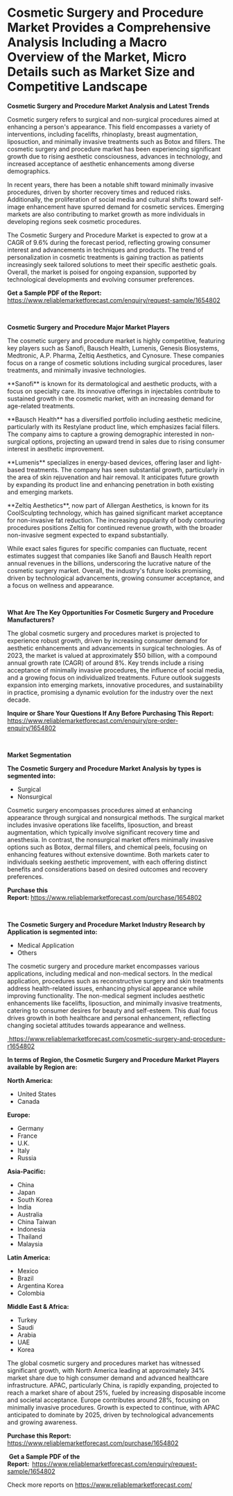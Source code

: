 <p><h1>Cosmetic Surgery and Procedure Market Provides a Comprehensive Analysis Including a Macro Overview of the Market, Micro Details such as Market Size and Competitive Landscape</h1></p><p><strong>Cosmetic Surgery and Procedure Market Analysis and Latest Trends</strong></p>
<p><p>Cosmetic surgery refers to surgical and non-surgical procedures aimed at enhancing a person's appearance. This field encompasses a variety of interventions, including facelifts, rhinoplasty, breast augmentation, liposuction, and minimally invasive treatments such as Botox and fillers. The cosmetic surgery and procedure market has been experiencing significant growth due to rising aesthetic consciousness, advances in technology, and increased acceptance of aesthetic enhancements among diverse demographics.</p><p>In recent years, there has been a notable shift toward minimally invasive procedures, driven by shorter recovery times and reduced risks. Additionally, the proliferation of social media and cultural shifts toward self-image enhancement have spurred demand for cosmetic services. Emerging markets are also contributing to market growth as more individuals in developing regions seek cosmetic procedures. </p><p>The Cosmetic Surgery and Procedure Market is expected to grow at a CAGR of 9.6% during the forecast period, reflecting growing consumer interest and advancements in techniques and products. The trend of personalization in cosmetic treatments is gaining traction as patients increasingly seek tailored solutions to meet their specific aesthetic goals. Overall, the market is poised for ongoing expansion, supported by technological developments and evolving consumer preferences.</p></p>
<p><strong>Get a Sample PDF of the Report:&nbsp;</strong> <a href="https://www.reliablemarketforecast.com/enquiry/request-sample/1654802?utm_campaign=3130&utm_medium=2&utm_source=Github&utm_content=ia&utm_term=06032025&utm_id=cosmetic-surgery-and-procedure">https://www.reliablemarketforecast.com/enquiry/request-sample/1654802</a></p>
<p>&nbsp;</p>
<p><strong>Cosmetic Surgery and Procedure Major Market Players</strong></p>
<p><p>The cosmetic surgery and procedure market is highly competitive, featuring key players such as Sanofi, Bausch Health, Lumenis, Genesis Biosystems, Medtronic, A.P. Pharma, Zeltiq Aesthetics, and Cynosure. These companies focus on a range of cosmetic solutions including surgical procedures, laser treatments, and minimally invasive technologies.</p><p>**Sanofi** is known for its dermatological and aesthetic products, with a focus on specialty care. Its innovative offerings in injectables contribute to sustained growth in the cosmetic market, with an increasing demand for age-related treatments. </p><p>**Bausch Health** has a diversified portfolio including aesthetic medicine, particularly with its Restylane product line, which emphasizes facial fillers. The company aims to capture a growing demographic interested in non-surgical options, projecting an upward trend in sales due to rising consumer interest in aesthetic improvement.</p><p>**Lumenis** specializes in energy-based devices, offering laser and light-based treatments. The company has seen substantial growth, particularly in the area of skin rejuvenation and hair removal. It anticipates future growth by expanding its product line and enhancing penetration in both existing and emerging markets.</p><p>**Zeltiq Aesthetics**, now part of Allergan Aesthetics, is known for its CoolSculpting technology, which has gained significant market acceptance for non-invasive fat reduction. The increasing popularity of body contouring procedures positions Zeltiq for continued revenue growth, with the broader non-invasive segment expected to expand substantially.</p><p>While exact sales figures for specific companies can fluctuate, recent estimates suggest that companies like Sanofi and Bausch Health report annual revenues in the billions, underscoring the lucrative nature of the cosmetic surgery market. Overall, the industry's future looks promising, driven by technological advancements, growing consumer acceptance, and a focus on wellness and appearance.</p></p>
<p>&nbsp;</p>
<p><strong>What Are The Key Opportunities For Cosmetic Surgery and Procedure Manufacturers?</strong></p>
<p><p>The global cosmetic surgery and procedures market is projected to experience robust growth, driven by increasing consumer demand for aesthetic enhancements and advancements in surgical technologies. As of 2023, the market is valued at approximately $50 billion, with a compound annual growth rate (CAGR) of around 8%. Key trends include a rising acceptance of minimally invasive procedures, the influence of social media, and a growing focus on individualized treatments. Future outlook suggests expansion into emerging markets, innovative procedures, and sustainability in practice, promising a dynamic evolution for the industry over the next decade.</p></p>
<p><strong>Inquire or Share Your Questions If Any Before Purchasing This Report:</strong> <a href="https://www.reliablemarketforecast.com/enquiry/pre-order-enquiry/1654802?utm_campaign=3130&utm_medium=2&utm_source=Github&utm_content=ia&utm_term=06032025&utm_id=cosmetic-surgery-and-procedure">https://www.reliablemarketforecast.com/enquiry/pre-order-enquiry/1654802</a></p>
<p>&nbsp;</p>
<p><strong>Market Segmentation</strong></p>
<p><strong>The Cosmetic Surgery and Procedure Market Analysis by types is segmented into:</strong></p>
<p><ul><li>Surgical</li><li>Nonsurgical</li></ul></p>
<p><p>Cosmetic surgery encompasses procedures aimed at enhancing appearance through surgical and nonsurgical methods. The surgical market includes invasive operations like facelifts, liposuction, and breast augmentation, which typically involve significant recovery time and anesthesia. In contrast, the nonsurgical market offers minimally invasive options such as Botox, dermal fillers, and chemical peels, focusing on enhancing features without extensive downtime. Both markets cater to individuals seeking aesthetic improvement, with each offering distinct benefits and considerations based on desired outcomes and recovery preferences.</p></p>
<p><strong>Purchase this Report:&nbsp;</strong><a href="https://www.reliablemarketforecast.com/purchase/1654802?utm_campaign=3130&utm_medium=2&utm_source=Github&utm_content=ia&utm_term=06032025&utm_id=cosmetic-surgery-and-procedure">https://www.reliablemarketforecast.com/purchase/1654802</a></p>
<p>&nbsp;</p>
<p><strong>The Cosmetic Surgery and Procedure Market Industry Research by Application is segmented into:</strong></p>
<p><ul><li>Medical Application</li><li>Others</li></ul></p>
<p><p>The cosmetic surgery and procedure market encompasses various applications, including medical and non-medical sectors. In the medical application, procedures such as reconstructive surgery and skin treatments address health-related issues, enhancing physical appearance while improving functionality. The non-medical segment includes aesthetic enhancements like facelifts, liposuction, and minimally invasive treatments, catering to consumer desires for beauty and self-esteem. This dual focus drives growth in both healthcare and personal enhancement, reflecting changing societal attitudes towards appearance and wellness.</p></p>
<p><a href="https://www.reliablemarketforecast.com/cosmetic-surgery-and-procedure-r1654802?utm_campaign=3130&utm_medium=2&utm_source=Github&utm_content=ia&utm_term=06032025&utm_id=cosmetic-surgery-and-procedure">&nbsp;https://www.reliablemarketforecast.com/cosmetic-surgery-and-procedure-r1654802</a></p>
<p><strong>In terms of Region, the Cosmetic Surgery and Procedure Market Players available by Region are:</strong></p>
<p>
    <p> <strong> North America: </strong>
        <ul>
            <li>United States</li>
            <li>Canada</li>
        </ul>
        </p> 
    <p> <strong> Europe: </strong>
        <ul>
            <li>Germany</li>
            <li>France</li>
            <li>U.K.</li>
            <li>Italy</li>
            <li>Russia</li>
        </ul>
        </p> 
    <p> <strong> Asia-Pacific: </strong>
        <ul>
            <li>China</li>
            <li>Japan</li>
            <li>South Korea</li>
            <li>India</li>
            <li>Australia</li>
            <li>China Taiwan</li>
            <li>Indonesia</li>
            <li>Thailand</li>
            <li>Malaysia</li>
        </ul>
        </p> 
    <p> <strong> Latin America: </strong>
        <ul>
            <li>Mexico</li>
            <li>Brazil</li>
            <li>Argentina Korea</li>
            <li>Colombia</li>
        </ul>
        </p> 
    <p> <strong> Middle East & Africa: </strong>
        <ul>
            <li>Turkey</li>
            <li>Saudi</li>
            <li>Arabia</li>
            <li>UAE</li>
            <li>Korea</li>
        </ul>
    </p>
    </p>
<p><p>The global cosmetic surgery and procedures market has witnessed significant growth, with North America leading at approximately 34% market share due to high consumer demand and advanced healthcare infrastructure. APAC, particularly China, is rapidly expanding, projected to reach a market share of about 25%, fueled by increasing disposable income and societal acceptance. Europe contributes around 28%, focusing on minimally invasive procedures. Growth is expected to continue, with APAC anticipated to dominate by 2025, driven by technological advancements and growing awareness.</p></p>
<p><strong>Purchase this Report: </strong><a href="https://www.reliablemarketforecast.com/purchase/1654802?utm_campaign=3130&utm_medium=2&utm_source=Github&utm_content=ia&utm_term=06032025&utm_id=cosmetic-surgery-and-procedure">https://www.reliablemarketforecast.com/purchase/1654802</a></p>
<p>&nbsp;<strong>Get a Sample PDF of the Report:&nbsp;&nbsp;</strong><a href="https://www.reliablemarketforecast.com/enquiry/request-sample/1654802?utm_campaign=3130&utm_medium=2&utm_source=Github&utm_content=ia&utm_term=06032025&utm_id=cosmetic-surgery-and-procedure">https://www.reliablemarketforecast.com/enquiry/request-sample/1654802</a></p>
<p><strong></strong></p>
<p>Check more reports on <a href="https://www.reliablemarketforecast.com/?utm_campaign=3130&utm_medium=2&utm_source=Github&utm_content=ia&utm_term=06032025&utm_id=cosmetic-surgery-and-procedure">https://www.reliablemarketforecast.com/</a></p>